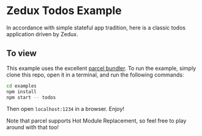 # Zedux Todos Example

In accordance with simple stateful app tradition, here is a classic todos application driven by Zedux.

## To view

This example uses the excellent [parcel bundler](https://parceljs.org). To run the example, simply clone this repo, open it in a terminal, and run the following commands:

```bash
cd examples
npm install
npm start -- todos
```

Then open `localhost:1234` in a browser. Enjoy!

Note that parcel supports Hot Module Replacement, so feel free to play around with that too!
